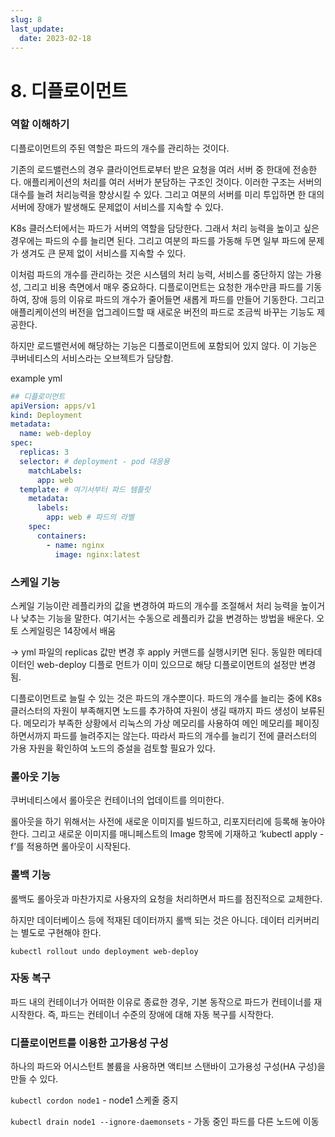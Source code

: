 ```yaml
---
slug: 8
last_update:
  date: 2023-02-18
---
```


# 8. 디플로이먼트

### 역할 이해하기

디플로이먼트의 주된 역할은 파드의 개수를 관리하는 것이다.

기존의 로드밸런스의 경우 클라이언트로부터 받은 요청을 여러 서버 중 한대에 전송한다. 애플리케이션의 처리를 여러 서버가 분담하는 구조인 것이다. 이러한 구조는 서버의 대수를 늘려 처리능력을 향상시킬 수 있다. 그리고 여분의 서버를 미리 투입하면 한 대의 서버에 장애가 발생해도 문제없이 서비스를 지속할 수 있다.

K8s 클러스터에서는 파드가 서버의 역할을 담당한다. 그래서 처리 능력을 높이고 싶은 경우에는 파드의 수를 늘리면 된다. 그리고 여분의 파드를 가동해 두면 일부 파드에 문제가 생겨도 큰 문제 없이 서비스를 지속할 수 있다.

이처럼 파드의 개수를 관리하는 것은 시스템의 처리 능력, 서비스를 중단하지 않는 가용성, 그리고 비용 측면에서 매우 중요하다. 디플로이먼트는 요청한 개수만큼 파드를 기동하여, 장애 등의 이유로 파드의 개수가 줄어들면 새롭게 파드를 만들어 기동한다. 그리고 애플리케이션의 버전을 업그레이드할 때 새로운 버전의 파드로 조금씩 바꾸는 기능도 제공한다.

하지만 로드밸런서에 해당하는 기능은 디플로이먼트에 포함되어 있지 않다. 이 기능은 쿠버네티스의 서비스라는 오브젝트가 담당함.

example yml

```yaml
## 디플로이먼트
apiVersion: apps/v1
kind: Deployment
metadata:
  name: web-deploy
spec:
  replicas: 3
  selector: # deployment - pod 대응용
    matchLabels:
      app: web
  template: # 여기서부터 파드 템플릿
    metadata:
      labels:
        app: web # 파드의 라벨
    spec:
      containers:
        - name: nginx
          image: nginx:latest
```

### 스케일 기능

스케일 기능이란 레플리카의 값을 변경하여 파드의 개수를 조절해서 처리 능력을 높이거나 낮추는 기능을 말한다. 여기서는 수동으로 레플리카 값을 변경하는 방법을 배운다. 오토 스케일링은 14장에서 배움

→ yml 파일의 replicas 값만 변경 후 apply 커맨드를 실행시키면 된다. 동일한 메타데이터인 web-deploy 디플로 먼트가 이미 있으므로 해당 디플로이먼트의 설정만 변경됨.

디플로이먼트로 늘릴 수 있는 것은 파드의 개수뿐이다. 파드의 개수를 늘리는 중에 K8s 클러스터의 자원이 부족해지면 노드를 추가하여 자원이 생길 때까지 파드 생성이 보류된다. 메모리가 부족한 상황에서 리눅스의 가상 메모리를 사용하여 메인 메모리를 페이징 하면서까지 파드를 늘려주지는 않는다. 따라서 파드의 개수를 늘리기 전에 클러스터의 가용 자원을 확인하여 노드의 증설을 검토할 필요가 있다.

### 롤아웃 기능

쿠버네티스에서 롤아웃은 컨테이너의 업데이트를 의미한다.

롤아웃을 하기 위해서는 사전에 새로운 이미지를 빌드하고, 리포지터리에 등록해 놓아야 한다. 그리고 새로운 이미지를 매니페스트의 Image 항목에 기재하고 ‘kubectl apply -f’를 적용하면 롤아웃이 시작된다.

### 롤백 기능

롤백도 롤아웃과 마찬가지로 사용자의 요청을 처리하면서 파드를 점진적으로 교체한다.

하지만 데이터베이스 등에 적재된 데이터까지 롤백 되는 것은 아니다. 데이터 리커버리는 별도로 구현해야 한다.

`kubectl rollout undo deployment web-deploy`

### 자동 복구

파드 내의 컨테이너가 어떠한 이유로 종료한 경우, 기본 동작으로 파드가 컨테이너를 재시작한다. 즉, 파드는 컨테이너 수준의 장애에 대해 자동 복구를 시작한다.

### 디플로이먼트를 이용한 고가용성 구성

하나의 파드와 어시스턴트 볼륨을 사용하면 액티브 스탠바이 고가용성 구성(HA 구성)을 만들 수 있다.

`kubectl cordon node1` - node1 스케줄 중지

`kubectl drain node1 --ignore-daemonsets` - 가동 중인 파드를 다른 노드에 이동
